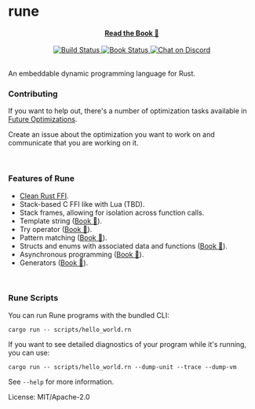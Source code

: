 # rune

<div align="center">
<a href="https://rune-rs.github.io/rune/">
    <b>Read the Book 📖</b>
</a>
</div>

<br>

<div align="center">
<a href="https://github.com/rune-rs/rune/actions">
    <img alt="Build Status" src="https://github.com/rune-rs/rune/workflows/Build/badge.svg">
</a>

<a href="https://github.com/rune-rs/rune/actions">
    <img alt="Book Status" src="https://github.com/rune-rs/rune/workflows/Book/badge.svg">
</a>

<a href="https://discord.gg/v5AeNkT">
    <img alt="Chat on Discord" src="https://img.shields.io/discord/558644981137670144.svg?logo=discord&style=flat-square">
</a>
</div>

<br>

An embeddable dynamic programming language for Rust.

### Contributing

If you want to help out, there's a number of optimization tasks available in
[Future Optimizations][future-optimizations].

Create an issue about the optimization you want to work on and communicate that
you are working on it.

<br>

### Features of Rune

* [Clean Rust FFI][rust-ffi].
* Stack-based C FFI like with Lua (TBD).
* Stack frames, allowing for isolation across function calls.
* Template string ([Book 📖][support-templates]).
* Try operator ([Book 📖][support-try]).
* Pattern matching ([Book 📖][support-patterns]).
* Structs and enums with associated data and functions ([Book 📖][support-structs]).
* Asynchronous programming ([Book 📖][support-async]).
* Generators ([Book 📖][support-generators]).

<br>

### Rune Scripts

You can run Rune programs with the bundled CLI:

```
cargo run -- scripts/hello_world.rn
```

If you want to see detailed diagnostics of your program while it's running,
you can use:

```
cargo run -- scripts/hello_world.rn --dump-unit --trace --dump-vm
```

See `--help` for more information.

[rust-ffi]: https://github.com/rune-rs/rune/blob/master/crates/runestick-http/src/lib.rs
[future-optimizations]: https://github.com/rune-rs/rune/blob/master/FUTURE_OPTIMIZATIONS.md
[support-templates]: https://rune-rs.github.io/rune/4_5_template_strings.html
[support-try]: https://rune-rs.github.io/rune/6_try_operator.html
[support-patterns]: https://rune-rs.github.io/rune/4_4_pattern_matching.html
[support-structs]: https://rune-rs.github.io/rune/5_6_structs.html
[support-async]: https://rune-rs.github.io/rune/8_async.html
[support-generators]: https://rune-rs.github.io/rune/7_generators.html

License: MIT/Apache-2.0
